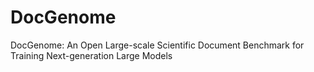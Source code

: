 # DocGenome
DocGenome: An Open Large-scale Scientific Document Benchmark for Training Next-generation Large Models
